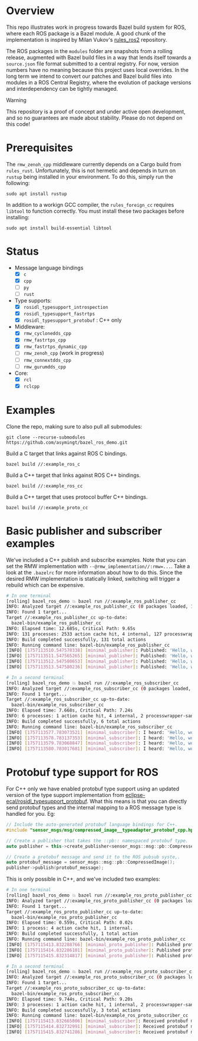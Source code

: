 # Overview

This repo illustrates work in progress towards Bazel build system for ROS, where each ROS package is a Bazel module. A good chunk of the implementation is inspired by Milan Vukov's [rules_ros2](https://github.com/mvukov/rules_ros2) repository.

The ROS packages in the `modules` folder are snapshots from a rolling release, augmented with Bazel build files in a way that lends itself towards a `source.json` file format submitted to a central registry. For now, version numbers have no meaning because this project uses local overrides. In the long term we intend to convert our patches and Bazel build files into modules in a ROS Central Registry, where the evolution of package versions and interdependency can be tightly managed.

> [!WARNING]
> This repository is a proof of concept and under active open development, and so no guarantees are made about stability. Please do not depend on this code!

# Prerequisites

The `rmw_zenoh_cpp` middleware currently depends on a Cargo build from `rules_rust`. Unfortunately, this is not hermetic and depends in turn on `rustup` being installed in your environment. To do this, simply run the following:

```
sudo apt install rustup
```

In addition to a workign GCC compiler, the `rules_foreign_cc` requires `libtool` to function correctly. You must install these two packages before installing:

```
sudo apt install build-essential libtool
```

# Status

- Message language bindings
  - [x] `c`
  - [x] `cpp`
  - [ ] `py`
  - [ ] `rust`
- Type supports:
  - [x] `rosidl_typesupport_introspection`
  - [x] `rosidl_typesupport_fastrtps`
  - [x] `rosidl_typesupport_protobuf` : C++ only
- Middleware:
  - [x] `rmw_cyclonedds_cpp`
  - [x] `rmw_fastrtps_cpp`
  - [x] `rmw_fastrtps_dynamic_cpp`
  - [ ] `rmw_zenoh_cpp` (work in progress)
  - [ ] `rmw_connextdds_cpp`
  - [ ] `rmw_gurumdds_cpp`
- Core:
  - [x] `rcl`
  - [x] `rclcpp` 

# Examples

Clone the repo, making sure to also pull all submodules:

```
git clone --recurse-submodules https://github.com/asymingt/bazel_ros_demo.git
```

Build a C target that links against ROS C bindings.

```
bazel build //:example_ros_c
```

Build a C++ target that links against ROS C++ bindings.

```
bazel build //:example_ros_cc
```

Build a C++ target that uses protocol buffer C++ bindings.

```
bazel build //:example_proto_cc
```

# Basic publisher and subscriber examples

We've included a C++ publish and subscribe examples. Note that you can set the RMW implementation with `--@rmw_implementation//:rmw=...`. Take a look at the `.bazelrc` for more information about how to do this. Since the desired RMW implementation is statically linked, switching will trigger a rebuild which can be expensive.

```sh
# In one terminal
[rolling] bazel_ros_demo 💥 bazel run //:example_ros_publisher_cc
INFO: Analyzed target //:example_ros_publisher_cc (0 packages loaded, 16770 targets configured).
INFO: Found 1 target...
Target //:example_ros_publisher_cc up-to-date:
  bazel-bin/example_ros_publisher_cc
INFO: Elapsed time: 12.685s, Critical Path: 9.65s
INFO: 131 processes: 2533 action cache hit, 4 internal, 127 processwrapper-sandbox.
INFO: Build completed successfully, 131 total actions
INFO: Running command line: bazel-bin/example_ros_publisher_cc
[INFO] [1757113510.547578338] [minimal_publisher]: Published: 'Hello, world! from C++ 0'
[INFO] [1757113511.547565265] [minimal_publisher]: Published: 'Hello, world! from C++ 1'
[INFO] [1757113512.547580653] [minimal_publisher]: Published: 'Hello, world! from C++ 2'
[INFO] [1757113513.547580236] [minimal_publisher]: Published: 'Hello, world! from C++ 3'

# In a second terminal
[rolling] bazel_ros_demo 💥 bazel run //:example_ros_subscriber_cc
INFO: Analyzed target //:example_ros_subscriber_cc (0 packages loaded, 2 targets configured).
INFO: Found 1 target...
Target //:example_ros_subscriber_cc up-to-date:
  bazel-bin/example_ros_subscriber_cc
INFO: Elapsed time: 7.668s, Critical Path: 7.24s
INFO: 6 processes: 1 action cache hit, 4 internal, 2 processwrapper-sandbox.
INFO: Build completed successfully, 6 total actions
INFO: Running command line: bazel-bin/example_ros_subscriber_cc
[INFO] [1757113577.783073521] [minimal_subscriber]: I heard: 'Hello, world! from C++ 11'
[INFO] [1757113578.783137353] [minimal_subscriber]: I heard: 'Hello, world! from C++ 12'
[INFO] [1757113579.783068847] [minimal_subscriber]: I heard: 'Hello, world! from C++ 13'
[INFO] [1757113580.783017681] [minimal_subscriber]: I heard: 'Hello, world! from C++ 14'
```

# Protobuf type support for ROS

For C++ only we have enabled protobuf type support using an updated version of the type support implementation from [eclipse-ecal/rosidl_typesupport_protobuf](https://github.com/eclipse-ecal/rosidl_typesupport_protobuf). What this means is that you can directly send protobuf types and the internal mapping to a ROS message type is handled for you. Eg:

```c++
// Include the auto-generated protobuf language bindings for C++.
#include "sensor_msgs/msg/compressed_image__typeadapter_protobuf_cpp.hpp"

// Create a publisher that takes the ::pb:: namespaced protobuf type.
auto publisher = this->create_publisher<sensor_msgs::msg::pb::CompressedImage>("topic", 10);

// Create a protobuf message and send it to the ROS pubsub syste,.
auto protobuf_message = sensor_msgs::msg::pb::CompressedImage();
publisher->publish(protobuf_message);
```

This is only possible in C++, and we've included two examples:

```sh
# In one terminal
[rolling] bazel_ros_demo 💥 bazel run //:example_ros_proto_publisher_cc
INFO: Analyzed target //:example_ros_proto_publisher_cc (0 packages loaded, 0 targets configured).
INFO: Found 1 target...
Target //:example_ros_proto_publisher_cc up-to-date:
  bazel-bin/example_ros_proto_publisher_cc
INFO: Elapsed time: 0.559s, Critical Path: 0.02s
INFO: 1 process: 4 action cache hit, 1 internal.
INFO: Build completed successfully, 1 total action
INFO: Running command line: bazel-bin/example_ros_proto_publisher_cc
[INFO] [1757115413.832288766] [minimal_proto_publisher]: Published protbuf message
[INFO] [1757115414.832286101] [minimal_proto_publisher]: Published protbuf message
[INFO] [1757115415.832314817] [minimal_proto_publisher]: Published protbuf message

# In a second terminal
[rolling] bazel_ros_demo 💥 bazel run //:example_ros_proto_subscriber_cc
INFO: Analyzed target //:example_ros_proto_subscriber_cc (0 packages loaded, 0 targets configured).
INFO: Found 1 target...
Target //:example_ros_proto_subscriber_cc up-to-date:
  bazel-bin/example_ros_proto_subscriber_cc
INFO: Elapsed time: 9.744s, Critical Path: 9.20s
INFO: 3 processes: 1 action cache hit, 1 internal, 2 processwrapper-sandbox.
INFO: Build completed successfully, 3 total actions
INFO: Running command line: bazel-bin/example_ros_proto_subscriber_cc
[INFO] [1757115413.832665806] [minimal_subscriber]: Received protobuf message
[INFO] [1757115414.832732991] [minimal_subscriber]: Received protobuf message
[INFO] [1757115415.832741286] [minimal_subscriber]: Received protobuf message
```